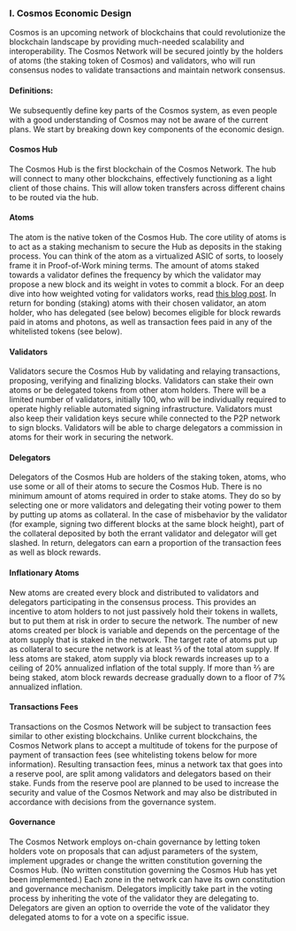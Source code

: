 ### I. Cosmos Economic Design

Cosmos is an upcoming network of blockchains that could revolutionize the blockchain landscape by providing much-needed scalability and interoperability. The Cosmos Network will be secured jointly by the holders of atoms (the staking token of Cosmos) and validators, who will run consensus nodes to validate transactions and maintain network consensus.

#### Definitions:

We subsequently define key parts of the Cosmos system, as even people with a good understanding of Cosmos may not be aware of the current plans. We start by breaking down key components of the economic design.

#### Cosmos Hub

The Cosmos Hub is the first blockchain of the Cosmos Network. The hub will connect to many other blockchains, effectively functioning as a light client of those chains. This will allow token transfers across different chains to be routed via the hub.

#### Atoms

The atom is the native token of the Cosmos Hub. The core utility of atoms is to act as a staking mechanism to secure the Hub as deposits in the staking process. You can think of the atom as a virtualized ASIC of sorts, to loosely frame it in Proof-of-Work mining terms. The amount of atoms staked towards a validator defines the frequency by which the validator may propose a new block and its weight in votes to commit a block. For an deep dive into how weighted voting for validators works, read [this blog post](https://blog.cosmos.network/tendermint-explained-bringing-bft-based-pos-to-the-public-blockchain-domain-f22e274a0fdb). In return for bonding (staking) atoms with their chosen validator, an atom holder, who has delegated (see below) becomes eligible for block rewards paid in atoms and photons, as well as transaction fees paid in any of the whitelisted tokens (see below).

#### Validators

Validators secure the Cosmos Hub by validating and relaying transactions, proposing, verifying and finalizing blocks. Validators can stake their own atoms or be delegated tokens from other atom holders. There will be a limited number of validators, initially 100, who will be individually required to operate highly reliable automated signing infrastructure. Validators must also keep their validation keys secure while connected to the P2P network to sign blocks. Validators will be able to charge delegators a commission in atoms for their work in securing the network.

#### Delegators

Delegators of the Cosmos Hub are holders of the staking token, atoms, who use some or all of their atoms to secure the Cosmos Hub. There is no minimum amount of atoms required in order to stake atoms. They do so by selecting one or more validators and delegating their voting power to them by putting up atoms as collateral. In the case of misbehavior by the validator (for example, signing two different blocks at the same block height), part of the collateral deposited by both the errant validator and delegator will get slashed. In return, delegators can earn a proportion of the transaction fees as well as block rewards.

#### Inflationary Atoms

New atoms are created every block and distributed to validators and delegators participating in the consensus process. This provides an incentive to atom holders to not just passively hold their tokens in wallets, but to put them at risk in order to secure the network. The number of new atoms created per block is variable and depends on the percentage of the atom supply that is staked in the network. The target rate of atoms put up as collateral to secure the network is at least ⅔ of the total atom supply. If less atoms are staked, atom supply via block rewards increases up to a ceiling of 20% annualized inflation of the total supply. If more than ⅔ are being staked, atom block rewards decrease gradually down to a floor of 7% annualized inflation.

#### Transactions Fees

Transactions on the Cosmos Network will be subject to transaction fees similar to other existing blockchains. Unlike current blockchains, the Cosmos Network plans to accept a multitude of tokens for the purpose of payment of transaction fees (see whitelisting tokens below for more information). Resulting transaction fees, minus a network tax that goes into a reserve pool, are split among validators and delegators based on their stake. Funds from the reserve pool are planned to be used to increase the security and value of the Cosmos Network and may also be distributed in accordance with decisions from the governance system.

#### Governance

The Cosmos Network employs on-chain governance by letting token holders vote on proposals that can adjust parameters of the system, implement upgrades or change the written constitution governing the Cosmos Hub. (No written constitution governing the Cosmos Hub has yet been implemented.) Each zone in the network can have its own constitution and governance mechanism. Delegators implicitly take part in the voting process by inheriting the vote of the validator they are delegating to. Delegators are given an option to override the vote of the validator they delegated atoms to for a vote on a specific issue.

